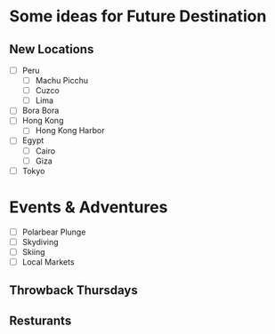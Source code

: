# Some ideas for Future Destination
## New Locations
- [ ] Peru
     - [ ] Machu Picchu
     - [ ] Cuzco
     - [ ] Lima

- [ ] Bora Bora
- [ ] Hong Kong
     - [ ] Hong Kong Harbor
- [ ] Egypt
     - [ ] Cairo
     - [ ] Giza
- [ ] Tokyo

# Events & Adventures
- [ ] Polarbear Plunge
- [ ] Skydiving
- [ ] Skiing
- [ ] Local Markets

## Throwback Thursdays

## Resturants


